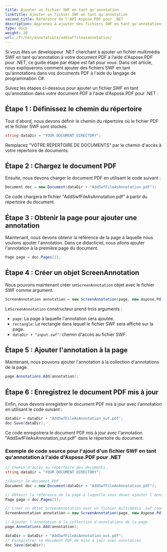 ```yaml
---
title: Ajouter un fichier SWF en tant qu'annotation
linktitle: Ajouter un fichier SWF en tant qu'annotation
second_title: Référence de l'API Aspose.PDF pour .NET
description: Apprenez à ajouter des fichiers SWF en tant qu'annotations dans Aspose.PDF pour .NET avec ce guide étape par étape.
type: docs
weight: 30
url: /fr/net/annotations/addswffileasannotation/
---
```

Si vous êtes un développeur .NET cherchant à ajouter un fichier multimédia SWF en tant qu'annotation à votre document PDF à l'aide d'Aspose.PDF pour .NET, ce guide étape par étape est fait pour vous. Dans cet article, nous expliquerons comment ajouter des fichiers SWF en tant qu'annotations dans vos documents PDF à l'aide du langage de programmation C#. 

Suivez les étapes ci-dessous pour ajouter un fichier SWF en tant qu'annotation dans votre document PDF à l'aide d'Aspose.PDF pour .NET :

## Étape 1 : Définissez le chemin du répertoire

Tout d'abord, nous devons définir le chemin du répertoire où le fichier PDF et le fichier SWF sont stockés. 

```csharp
string dataDir = "YOUR DOCUMENT DIRECTORY";
```

Remplacez "VOTRE RÉPERTOIRE DE DOCUMENTS" par le chemin d'accès à votre répertoire de documents.

## Étape 2 : Chargez le document PDF

Ensuite, nous devons charger le document PDF en utilisant le code suivant :

```csharp
Document doc = new Document(dataDir + "AddSwfFileAsAnnotation.pdf");
```

Ce code chargera le fichier "AddSwfFileAsAnnotation.pdf" à partir du répertoire du document.

## Étape 3 : Obtenir la page pour ajouter une annotation

Maintenant, nous devons obtenir la référence de la page à laquelle nous voulons ajouter l'annotation. Dans ce didacticiel, nous allons ajouter l'annotation à la première page du document.

```csharp
Page page = doc.Pages[1];
```

## Étape 4 : Créer un objet ScreenAnnotation

 Nous pouvons maintenant créer un`ScreenAnnotation` objet avec le fichier SWF comme argument.

```csharp
ScreenAnnotation annotation = new ScreenAnnotation(page, new Aspose.Pdf.Rectangle(0, 400, 600, 700), dataDir + "input.swf");
```

 Le`ScreenAnnotation` constructeur prend trois arguments :

- `page`: La page à laquelle l'annotation sera ajoutée.
- `rectangle`: Le rectangle dans lequel le fichier SWF sera affiché sur la page.
- `dataDir + "input.swf"`: chemin d'accès au fichier SWF.

## Étape 5 : Ajouter l'annotation à la page

Maintenant, nous pouvons ajouter l'annotation à la collection d'annotations de la page.

```csharp
page.Annotations.Add(annotation);
```

## Étape 6 : Enregistrez le document PDF mis à jour

Enfin, nous devons enregistrer le document PDF mis à jour avec l'annotation en utilisant le code suivant :

```csharp
dataDir = dataDir + "AddSwfFileAsAnnotation_out.pdf";
doc.Save(dataDir);
```

Ce code enregistrera le document PDF mis à jour avec l'annotation "AddSwfFileAsAnnotation_out.pdf" dans le répertoire du document.

### Exemple de code source pour l'ajout d'un fichier SWF en tant qu'annotation à l'aide d'Aspose.PDF pour .NET

```csharp
// Chemin d'accès au répertoire des documents.
string dataDir = "YOUR DOCUMENT DIRECTORY";

//Ouvrir le document PDF
Document doc = new Document(dataDir + "AddSwfFileAsAnnotation.pdf");

// Obtenir la référence de la page à laquelle vous devez ajouter l'annotation
Page page = doc.Pages[1];

// Créer un objet ScreenAnnotation avec un fichier multimédia .swf comme argument
ScreenAnnotation annotation = new ScreenAnnotation(page, new Aspose.Pdf.Rectangle(0, 400, 600, 700), dataDir + "input.swf");

// Ajouter l'annotation à la collection d'annotations de la page
page.Annotations.Add(annotation);

dataDir = dataDir + "AddSwfFileAsAnnotation_out.pdf";
// Enregistrer le document PDF de mise à jour avec annotation
doc.Save(dataDir);
```        
